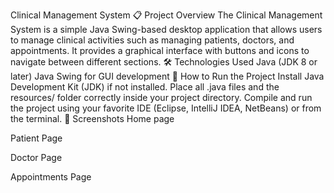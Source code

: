 Clinical Management System
📋 Project Overview
The Clinical Management System is a simple Java Swing-based desktop application that allows users to manage clinical activities such as managing patients, doctors, and appointments.
It provides a graphical interface with buttons and icons to navigate between different sections.
🛠️ Technologies Used
Java (JDK 8 or later)
Java Swing for GUI development
🏃 How to Run the Project
Install Java Development Kit (JDK) if not installed.
Place all .java files and the resources/ folder correctly inside your project directory.
Compile and run the project using your favorite IDE (Eclipse, IntelliJ IDEA, NetBeans) or from the terminal.
📸 Screenshots
 Home page
 




Patient Page
 
Doctor Page
 
Appointments Page
 




